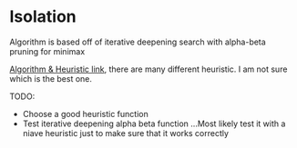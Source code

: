 # Isolation

Algorithm is based off of iterative deepening search with alpha-beta pruning for minimax

[Algorithm & Heuristic link](https://github.com/philferriere/aind-projects/blob/master/isolation/game_agent.py), there are many different heuristic. I am not sure which is the best one.

TODO:
* Choose a good heuristic function
* Test iterative deepening alpha beta function
...Most likely test it with a niave heuristic just to make sure that it works correctly
